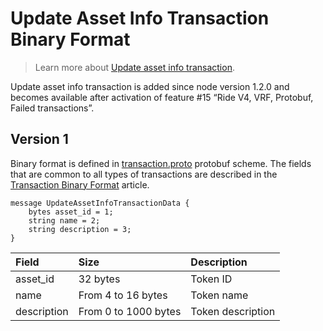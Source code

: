 # Update Asset Info Transaction Binary Format

> Learn more about [Update asset info transaction](/en/blockchain/transaction-type/update-asset-info-transaction).

Update asset info transaction is added since node version 1.2.0 and becomes available after activation of feature #15 “Ride V4, VRF, Protobuf, Failed transactions”.

## Version 1

Binary format is defined in [transaction.proto](https://github.com/wavesplatform/protobuf-schemas/blob/master/proto/waves/transaction.proto) protobuf scheme. The fields that are common to all types of transactions are described in the [Transaction Binary Format](/en/blockchain/binary-format/transaction-binary-format/) article.

```
message UpdateAssetInfoTransactionData {
    bytes asset_id = 1;
    string name = 2;
    string description = 3;
}
```

| Field | Size | Description |
| :--- | :--- | :--- |
| asset_id | 32 bytes | Token ID |
| name | From 4 to 16 bytes | Token name |
| description | From 0 to 1000 bytes | Token description |
